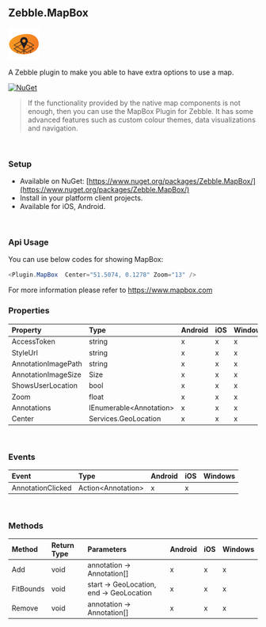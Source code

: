 [logo]: https://raw.githubusercontent.com/Geeksltd/Zebble.MapBox/master/Shared/Icon.png "Zebble.MapBox"


## Zebble.MapBox

![logo]

A Zebble plugin to make you able to have extra options to use a map.


[![NuGet](https://img.shields.io/nuget/v/Zebble.MapBox.svg?label=NuGet)](https://www.nuget.org/packages/Zebble.MapBox/)

> If the functionality provided by the native map components is not enough, then you can use the MapBox Plugin for Zebble. It has some advanced features such as custom colour themes, data visualizations and navigation.

<br>


### Setup
* Available on NuGet: [https://www.nuget.org/packages/Zebble.MapBox/](https://www.nuget.org/packages/Zebble.MapBox/)
* Install in your platform client projects.
* Available for iOS, Android.
<br>


### Api Usage

You can use below codes for showing MapBox:
```csharp
<Plugin.MapBox  Center="51.5074, 0.1278" Zoom="13" />
```
For more information please refer to https://www.mapbox.com
<br>

### Properties
| Property     | Type         | Android | iOS | Windows |
| :----------- | :----------- | :------ | :-- | :------ |
| AccessToken           | string          | x       | x   | x       |
| StyleUrl           | string          | x       | x   | x       | 
| AnnotationImagePath           | string          | x       | x   | x       |
| AnnotationImageSize           | Size          | x       | x   | x      |
| ShowsUserLocation           | bool          | x       | x   | x       |
| Zoom           | float          | x       | x   | x       |
| Annotations           | IEnumerable<Annotation&gt;          | x       | x   | x       |
| Center        | Services.GeoLocation | x | x | x |

<br>

### Events
| Event             | Type                                          | Android | iOS | Windows |
| :-----------      | :-----------                                  | :------ | :-- | :------ |
| AnnotationClicked            | Action<Annotation&gt;    | x       | x   |        |


<br>


### Methods
| Method       | Return Type  | Parameters                          | Android | iOS | Windows |
| :----------- | :----------- | :-----------                        | :------ | :-- | :------ |
| Add         | void         | annotation -> Annotation[] | x       | x   | x        |
| FitBounds         | void         | start -> GeoLocation, end -> GeoLocation | x       | x   | x      |
| Remove | void | annotation -> Annotation[]| x | x | x
